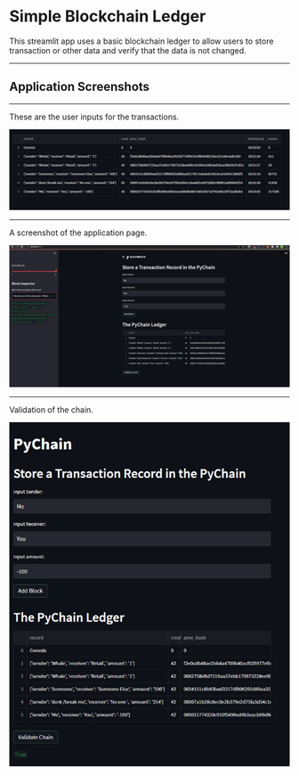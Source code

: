 # Simple Blockchain Ledger #

This streamlit app uses a basic blockchain ledger to allow users to store transaction or other data and verify that the data is not changed. 

---
## Application Screenshots ##
---

These are the user inputs for the transactions.

![Blockchain Data](https://github.com/blackrainz/SimpleLedger/raw/main/Blocks.JPG)

---
A screenshot of the application page.

![Application](https://github.com/blackrainz/SimpleLedger/raw/main/Wholepicture.JPG)

---

Validation of the chain.

![Validation](https://github.com/blackrainz/SimpleLedger/raw/main/ValidatedChain.JPG)

